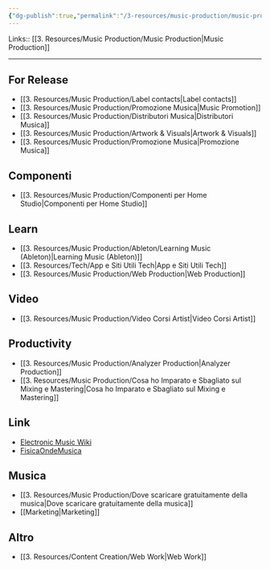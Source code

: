 ```yaml
---
{"dg-publish":true,"permalink":"/3-resources/music-production/music-production-resources/"}
---
```


Links:: [[3. Resources/Music Production/Music Production\|Music Production]]

---

## For Release

- [[3. Resources/Music Production/Label contacts\|Label contacts]]
- [[3. Resources/Music Production/Promozione Musica\|Music Promotion]]
- [[3. Resources/Music Production/Distributori Musica\|Distributori Musica]]
- [[3. Resources/Music Production/Artwork & Visuals\|Artwork & Visuals]]
- [[3. Resources/Music Production/Promozione Musica\|Promozione Musica]]

## Componenti

- [[3. Resources/Music Production/Componenti per Home Studio\|Componenti per Home Studio]]

## Learn

- [[3. Resources/Music Production/Ableton/Learning Music (Ableton)\|Learning Music (Ableton)]]
- [[3. Resources/Tech/App e Siti Utili Tech\|App e Siti Utili Tech]]
- [[3. Resources/Music Production/Web Production\|Web Production]]

## Video

- [[3. Resources/Music Production/Video Corsi Artist\|Video Corsi Artist]]

## Productivity

- [[3. Resources/Music Production/Analyzer Production\|Analyzer Production]]
- [[3. Resources/Music Production/Cosa ho Imparato e Sbagliato sul Mixing e Mastering\|Cosa ho Imparato e Sbagliato sul Mixing e Mastering]]

## Link

- [Electronic Music Wiki](https://electronicmusic.fandom.com/wiki/Special:AllPages)
- [FisicaOndeMusica](https://fisicaondemusica.unimore.it/Pagina_principale.html)

## Musica

- [[3. Resources/Music Production/Dove scaricare gratuitamente della musica\|Dove scaricare gratuitamente della musica]]
- [[Marketing\|Marketing]]

## Altro

- [[3. Resources/Content Creation/Web Work\|Web Work]]